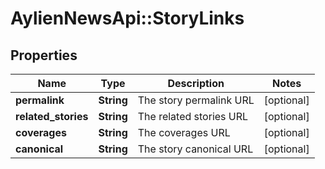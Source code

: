# AylienNewsApi::StoryLinks

## Properties
Name | Type | Description | Notes
------------ | ------------- | ------------- | -------------
**permalink** | **String** | The story permalink URL | [optional] 
**related_stories** | **String** | The related stories URL | [optional] 
**coverages** | **String** | The coverages URL | [optional] 
**canonical** | **String** | The story canonical URL | [optional] 


